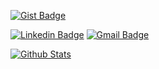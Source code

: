<!-- [![Github visitors](https://visitor-badge.glitch.me/badge?page_id=dominickbrasileiro.visitor-badge)](https://github.com/dominickbrasileiro) -->
[![Gist Badge](https://img.shields.io/badge/-Gist-555859?style=flat-square&logo=Github&logoColor=white&link=https://gist.github.com/dominickbrasileiro)](https://gist.github.com/dominickbrasileiro)
<!-- [![Github Badge](https://img.shields.io/badge/-Github-000?style=flat-square&logo=Github&logoColor=white&link=https://github.com/dominickbrasileiro)](https://github.com/dominickbrasileiro) -->
[![Linkedin Badge](https://img.shields.io/badge/-LinkedIn-blue?style=flat-square&logo=Linkedin&logoColor=white&link=https://www.linkedin.com/in/dominickbrasileiro/)](https://www.linkedin.com/in/dominickbrasileiro/)
[![Gmail Badge](https://img.shields.io/badge/-Gmail-c14438?style=flat-square&logo=Gmail&logoColor=white&link=mailto:brasileiro.dominick@gmail.com)](mailto:brasileiro.dominick@gmail.com)
<!-- [![Telegram Badge](https://img.shields.io/badge/-Telegram-1ca0f1?style=flat-square&labelColor=1ca0f1&logo=telegram&logoColor=white&link=https://t.me/dominickbrasileiro/)](https://t.me/dominickbrasileiro/) -->

[![Github Stats](https://github-readme-stats.vercel.app/api?username=dominickbrasileiro&hide=[%22issues%22,%22prs%22,%22contribs%22]&show_icons=true&theme=default)](https://github.com/dominickbrasileiro)
